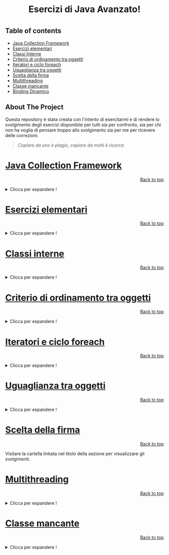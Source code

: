 <center><h1>Esercizi di Java Avanzato!<h1></center>

## Table of contents
<!-- TABLE OF CONTENTS -->
  <ul>
    <li><a href="#java-collection-framework">Java Collection Framework</a></li>
    <li><a href="#esercizi-elementari">Esercizi elementari</a></li>
    <li><a href="#classi-interne">Classi Interne</a></li>
    <li><a href="#criterio-di-ordinamento-tra-oggetti">Criterio di ordinamento tra oggetti</a></li>
    <li><a href="#iteratori-e-ciclo-foreach">Iteratori e ciclo foreach</a></li>
    <li><a href="#uguaglianza-tra-oggetti">Uguaglianza tra oggetti</a></li>
    <li><a href="#scelta-della-firma">Scelta della firma</a></li>
    <li><a href="#multithreading">Multithreading</a></li>
    <li><a href="#classe-mancante">Classe mancante</a></li>
	<li><a href="#binding-dinamico">Binding Dinamico</a></li>
  </ul>

<!-- ABOUT THE PROJECT -->

## About The Project
Questa repository è stata creata con l'intento di esercitarmi e di rendere lo svolgimento degli esercizi disponibile per tutti sia per confronto, sia per chi non ha voglia di pensare troppo allo svolgimento sia per me per ricevere delle correzioni.

> _Copiare da uno è plagio, copiare da molti è ricerca_
> 

<!-- JAVA COLLECTION FRAMEWORK -->

# [Java Collection Framework](https://github.com/Indisparte/Java-practice/tree/main/JFC)
<p align="right">
<a href="#table-of-contents">Back to top</a>
</p>
<details>
	<summary>Clicca per espandere !</summary>

## [Library](https://github.com/Indisparte/Java-practice/tree/main/JFC/Library)
Realizzare per una biblioteca le classi **Library** e **Book**. Un oggetto **Book** è caratterizzato dal suo titolo. La classe Library offre le seguenti funzionalità:
* Un costruttore senza argomenti che crea una biblioteca vuota.
* Il metodo **addBook** aggiunge un libro alla biblioteca. Se il libro era già stato aggiunto, restituisce false.
* Il metodo **loanBook** prende un libro come argomento e lo dà in prestito, a patto che sia disponibile. Se quel libro è già in prestito, restituisce false. Se quel libro non è mai stato inserito nella biblioteca, lancia un'eccezione.
* Il metodo **returnBook** prende un libro come argomento e restituisce quel libro alla biblioteca.
Se quel libro non era stato prestato col metodo loanBook, il metodo returnBook lancia
un'eccezione.
* Il metodo **printLoans** stampa la lista dei libri attualmente in prestito, in ordine temporale
(a partire dal libro in prestito da più tempo).
Inoltre, rispondere alla seguente domanda: nella vostra implementazione, qual è la complessità
dei metodi **loanBook** e **returnBook**, rispetto al numero di libri n inseriti nella biblioteca?
L'implementazione deve rispettare il seguente esempio d'uso.
```java
    Library lib = new Library();
Book a = new Book("a"), b = new Book("b"), c = new Book(
"c");
System.out.println( lib .addBook(a));//true
System.out.println( lib .addBook(b));//true
System.out.println( lib .addBook(c));//true
System.out.println( lib .addBook(a));//false
System.out.println( lib . loanBook(b));//true
System.out.println( lib . loanBook(a));//true
lib .printLoans();// a b
```
## [SafeSet](https://github.com/Indisparte/Java-practice/tree/main/JFC/SafeSet)
Realizzare la classe SafeSet, che rappresenta un insieme che richiede due passaggi per rimuovere completamente un oggetto. Il metodo add aggiunge un elemento all'insieme, restituendo true se l'inserimento ha avuto successo. Il metodo remove rimuove un elemento dall'insieme, ma la rimozione è definitiva solo dopo una seconda chiamata. Il metodo contains verifica se l'insieme contiene un dato elemento (in base a equals). Infine, un SafeSet deve essere thread-safe.
```java
SafeSet<String> a = new SafeSet<>();
System.out.println(a.add("ciao"));//true
System.out.println(a.add("mondo"));//true
System.out.println(a.remove("ciao"));//true
System.out.println(a.contains("ciao"));//false
System.out.println(a.remove("ciao"));// true
System.out.println(a.contains("ciao")) ;//false
```
## [Book & Library](https://github.com/Indisparte/Java-practice/tree/main/JFC/Book%26Library)
Realizzare le classi **Book** e **Library**, che rappresentano rispettivamente un libro e una collezione
di libri. Il metodo **addBook** di **Library** aggiunge un libro alla collezione, con un dato titolo e un
dato autore. A ciascun libro è possibile attribuire uno o più argomenti tramite il suo metodo
**addTag**. Il metodo **getBooksByTag** di Library restituisce in tempo costante l'insieme dei libri di
un argomento dato.
L'implementazione deve rispettare il seguente esempio d'uso:
```java
Library casa = new Library(), ufficio = new Library();
Library.Book b1 = casa.addBook("Esercizi di stile", "Queneau");
b1.addTag("letteratura");
b1.addTag("umorismo");
Library.Book b2 = casa.addBook("Me parlare bene un giorno", "Sedaris");
b2.addTag("umorismo");
Library.Book b3 = ufficio.addBook("Literate programming", "Knuth");
b3.addTag("programmazione");
Set<Library.Book> humorCasa = casa.getBooksByTag("umorismo");
System.out.println(humorCasa);
Set<Library.Book> humorUfficio = ufficio.getBooksByTag("umorismo");
System.out.println(humorUfficio);//[Esercizi di stile, by Queneau, Me parlare bene un giorno, by Sedaris]
//null
```
## [Bug](https://github.com/Indisparte/Java-practice/tree/main/JFC/Bug)
Realizzare la classe **Bug**, che rappresenta un errore in un programma. Il costruttore accetta
una descrizione dell'errore. Inizialmente, l'errore non è assegnato ad alcuno sviluppatore. Il metodo **assignTo** assegna l'errore ad uno sviluppatore, identificato dal nome, che sarà incaricato di risolvere l'errore.
Il metodo statico **getUnassigned** restituisce in tempo costante l'insieme degli errori non ancora
assegnati. Il metodo statico **getAssignedTo** restituisce in tempo costante l'insieme degli errori
assegnati ad uno sviluppatore dato.
Nota: un bug assegnato ad uno sviluppatore può essere riassegnato ad un altro.
L'implementazione deve rispettare il seguente esempio d'uso:
```java
Bug b1 = new Bug("Application crashes on Windows 8"),
b2 = new Bug("Application freezes after 2 hours"),
b3 = new Bug("Application does not print on laser 
printer"),
b4 = new Bug("Data missing after partial save");
Set<Bug> unassigned = Bug.getUnassigned();
System.out.println(unassigned.size ()) ;
b2.assignTo("Paolo");
b3.assignTo("Filomena");
b4.assignTo("Filomena");
System.out.println(unassigned.size ()) ;
Set<Bug> lo = Bug.getAssignedTo("Filomena");
System.out.println( lo ) ;
```
## [Room](https://github.com/Indisparte/Java-practice/tree/main/JFC/Room)
Realizzare le classi **Room** e **Reservation**, che rappresentano una camera d'albergo
e una prenotazione per la camera. Il metodo reserve di Room accetta un nome, la data di
inizio e di fine prenotazione, e restituisce un oggetto di tipo Reservation. Se la camera è occupata
in una delle giornate richieste, il metodo lancia un'eccezione. Per semplicità, una data è rappresentata
da un numero intero tra 0 a 365. Il metodo **reservations** di Room consente di scorrere
l'elenco delle prenotazioni, in ordine cronologico.
L'implementazione deve rispettare il seguente esempio d'uso.
```java
Room r = new Room();
Reservation p1 = r.reserve("Pasquale Caero", 105, 120);
Reservation p2 = r.reserve("Carlo Martello", 5, 20);
Reservation p3 = r.reserve("Piero", 20, 22);
Reservation p4 = r.reserve("Marinella", 200, 222);
for (Reservation p: r . reservations ())
System.out.println(p.getName());
```
## [isSetSmaller](https://github.com/Indisparte/Java-practice/tree/main/JFC/SetSmaller)
Implementare il metodo statico **isSetSmaller**, che accetta due insiemi e un comparatore, e restituisce
vero se e solo se tutti gli elementi del primo insieme sono più piccoli, in base al comparatore,
di tutti gli elementi del secondo insieme.
Porre particolare attenzione alla scelta della firma.

## [subMap](https://github.com/Indisparte/Java-practice/tree/main/JFC/subMap)
Implementare il metodo subMap che accetta una mappa e una collezione e restituisce una nuova
mappa ottenuta restringendo la prima alle sole chiavi che compaiono nella collezione. Il metodo
non modifica i suoi argomenti.
Valutare le seguenti intestazioni per il metodo subMap, in base ai criteri di funzionalità, completezza,
correttezza, fornitura di ulteriori garanzie, semplicità e specificità del tipo di ritorno.
Infine, scegliere l'intestazione migliore oppure proporne un'altra.
```java
/*a)*/ <K> Map<K,?> subMap(Map<K,?> m, Collection<K> c)
/*b)*/ <K,V> Map<K,V> subMap(Map<K,V> m, Collection<?> c)
/*c)*/ <K,V> Map<K,V> subMap(Map<K,V> m, Collection<? super K> c)
/*d)*/ <K,V> Map<K,V> subMap(Map<K,V> m, Collection<? extends K> c)
/*e)*/ <K,V> Map<K,V> subMap(Map<K,V> m, Set<K> c)
/*f)*/ <K,V,K2 extends K> Map<K,V> subMap(Map<K,V> m, Collection<K2> c)
```

## [Merge](https://github.com/Indisparte/Java-practice/tree/main/JFC/Merge)
Realizzare un metodo chiamato merge che rispetti il seguente contratto:

**Pre-condizione** Accetta due LinkedList dello stesso tipo e di pari lunghezza.<br>

**Post-condizione** Restituisce una nuova LinkedList ottenuta alternando gli elementi della prima
lista e quelli della seconda.</br>
Ad esempio, se la prima lista contiene (1; 2; 3) e la seconda lista (4; 5; 6), la nuova lista deve
contenere (1; 4; 2; 5; 3; 6).</br>

**Penale** Se le liste non hanno la stessa lunghezza, lancia IllegalArgumentException

## [Component & Configuration](https://github.com/Indisparte/Java-practice/tree/main/JFC/Component&Configuration)
Un sito vuole consentire agli utenti di ordinare computer assemblati. Data l'enumerazione:
</br>enum Type { CPU, BOARD, RAM; }</br>
implementare le classi Component, che rappresenta un componente di un PC, e Configuration, che
rappresenta un PC da assemblare.</br>

Un componente è caratterizzato dalla sua tipologia (Type) e da una descrizione (stringa). Il suo
metodo setIncompatible dichiara che questo componente è incompatibile con un altro componente,
passato come argomento. Un componente può essere incompatibile con diversi altri componenti.</br>

Il metodo add di Configuration aggiunge un componente a questo PC e restituisce true, ma solo
se il componente è compatibile con quelli già inseriti, ed è di tipo diverso da quelli già inseriti,
altrimenti non lo inserisce e restituisce false.</br>

**Suggerimento**: Una classe Component ben progettata non nominerà le 3 istanze di Type.</br>

L'implementazione deve rispettare il seguente esempio d'uso.
**Esempio d'uso**
```java

Component cpu1 = new Component(Type.CPU, "Ryzen 5 2600"),
	cpu2 = new Component(Type.CPU, "Core i5 7500"),
	board1 = new Component(Type.BOARD, "Prime X470"),
	board2 = new Component(Type.BOARD, "Prime Z370"),
	ram = new Component(Type.RAM, "DDR4 8GB");
	cpu1.setIncompatible(board2);
	board1.setIncompatible(cpu2);
Configuration pc = new Configuration();
System.out.println(pc.add(cpu1));
System.out.println(pc.add(cpu2)); // due cpu! false
System.out.println(pc.add(board2)); // incompatibile ! false
System.out.println(pc.add(board1));
System.out.println(pc.add(ram));
```
## [BinRel](https://github.com/Indisparte/Java-practice/tree/main/JFC/BinRel-Incompleto)
Realizzare la classe BinRel, che rappresenta una relazione binaria tra un insieme e se stesso. Il
metodo **addPair** aggiunge una coppia di oggetti alla relazione. Il metodo **areRelated** verifica se una
data coppia di oggetti appartiene alla relazione. Il metodo **isSymmetric** verifica se la relazione è
simmetrica.</br>
L'implementazione deve rispettare il seguente caso d'uso:</br>
**Esempio d'uso**
```java
BinRel<String> rel = new BinRel<>();
rel .addPair("a", "albero");
rel .addPair("a", "amaca");
System.out.println( rel .isSymmetric());//false
rel .addPair("albero", "a");
rel .addPair("amaca", "a");
System.out.println( rel .isSymmetric());//true
System.out.println( rel .areRelated("a", "amaca"));//true
```

## [Clinica](https://github.com/Indisparte/Java-practice/tree/main/JFC/Clinica-Incompleto)
Data la seguente enumerazione:</br>
enum Specialista { OCULISTA, PEDIATRA; }</br>
Realizzare la classe Clinica, che permette di prenotare e cancellare visite mediche. I metodi
prenota e cancellaPrenotazione accettano uno specialista e il nome di un paziente, ed effettuano
o cancellano la prenotazione, rispettivamente. Il metodo getPrenotati restituisce l'elenco dei
prenotati.</br>
La classe deve rispettare le seguenti proprietà:</br>

 - Non ci si può prenotare con più di uno specialista.
 - Si deve poter aggiungere uno specialista all'enumerazione senza dover
   modificare la classe Clinica.

</br>
Inoltre, l'implementazione deve rispettare il seguente **esempio d'uso**:

```java
Clinica c = new Clinica();
c.prenota(Specialista .OCULISTA, "Pippo Franco");
c.prenota(Specialista .OCULISTA, "Leo Gullotta");
c.prenota(Specialista .OCULISTA, "Leo Gullotta");
c.prenota(Specialista .PEDIATRA, "Ciccio Ingrassia");
c.prenota(Specialista .PEDIATRA, "Leo Gullotta");
c.cancellaPrenotazione(Specialista .PEDIATRA, "Ciccio Ingrassia");
Collection<String> ocu = c.getPrenotati(Specialista.OCULISTA);
System.out.println(ocu);//[Leo Gullotta, Pippo Franco]
System.out.println(c.getPrenotati( Specialista .PEDIATRA));//[]
```
## [MergeIfSorted](https://github.com/Indisparte/Java-practice/tree/main/JFC/mergeIfSorted-Incompleto)

Implementare il metodo statico *mergeIfSorted*, che accetta due liste *a* e *b*, e un comparatore *c*, e
restituisce un'altra lista. Inizialmente, usando due thread diversi, il metodo verifica che le liste
a e b siano ordinate in senso non decrescente (ogni thread si occupa di una lista). Poi, se le liste
sono effettivamente ordinate, il metodo le fonde (senza modicarle) in un'unica lista ordinata,
che viene restituita al chiamante. Se, invece, almeno una delle due liste non è ordinata, il metodo
termina restituendo null.</br>
Il metodo dovrebbe avere complessità di tempo lineare.</br>
Porre particolare attenzione alla scelta della rma, considerando i criteri di funzionalità, completezza,
correttezza, fornitura di garanzie e semplicità.

## [SocialUser](https://github.com/Indisparte/Java-practice/tree/main/JFC/SocialUser)

Per un social network, implementare le classi *SocialUser* e *Post*. Un utente è dotato di un nome
e può creare dei post tramite il metodo newPost. Il contenuto di un post è una stringa, che
può contenere nomi di utenti, preceduti dal simbolo "@". Il metodo **getTagged** della classe Post
restituisce l'insieme degli utenti il cui nome compare in quel post, mentre il metodo **getAuthor**
restituisce l'autore del post.</br>
L'implementazione deve rispettare il seguente **esempio d'uso**:
```java
SocialUser adriana = new SocialUser("Adriana"),
			barbara = new SocialUser("Barbara");
SocialUser.Post p = adriana.newPost("Ecco una foto con @Barbara e @Carla.");
Set<SocialUser> tagged = p.getTagged();
System.out.println(tagged);//[Barbara]
System.out.println(tagged. iterator () .next() == barbara);//true
System.out.println(p.getAuthor());//Adriana
```
*Suggerimento*: l'invocazione a.lastIndexOf(b) restituisce -1 se la stringa b non è presente nella
stringa a, e un numero maggiore o uguale di zero altrimenti.

## [GameLevel](https://github.com/Indisparte/Java-practice/tree/main/JFC/GameLevel-Incompleto)

Implementare la classe *GameLevel*, che rappresenta un livello in un gioco 2D, in cui un personaggio
si muove su una griglia di caselle. Il costruttore accetta le dimensioni del livello (larghezza e
altezza). Il metodo **setWall** accetta le coordinate di una casella e mette un muro in quella casella.
Il metodo **areConnected** accetta le coordinate di due caselle e restituisce *vero* se e solo se esiste
un percorso tra di loro.
```java
GameLevel map = new GameLevel(3, 3);
System.out.println(map.areConnected(0,0,2,2));//true
map.setWall(0,1);
map.setWall(1,1);
System.out.println(map.areConnected(0,0,2,2));//true
map.setWall(2,1);
System.out.println(map.areConnected(0,0,2,2));//false
```
## [Curriculum](https://github.com/Indisparte/Java-practice/tree/main/JFC/Curriculum)
Un oggetto Curriculum rappresenta una sequenza di lavori, ognuno dei quali è un'istanza della
classe Job. Il costruttore di Curriculum accetta il nome di una persona. Il metodo addJob aggiunge
un lavoro alla sequenza, caratterizzato da una descrizione e dall'anno di inizio, restituendo un
nuovo oggetto di tipo Job. Infine, la classe Job offre il metodo next, che restituisce in tempo
costante il lavoro successivo nella sequenza (oppure null).</br>
Implementare le classi Curriculum e Job, rispettando il seguente caso d'uso.
```java
Curriculum cv = new Curriculum("Walter White");
Curriculum.Job j1 = cv.addJob("Chimico", 1995);
Curriculum.Job j2 = cv.addJob("Insegnante", 2005);
Curriculum.Job j3 = cv.addJob("Cuoco", 2009);
System.out.println(j2 .next()) ;//Cuoco: 2009
System.out.println(j3 .next()) ;//null
```

## [Progression](https://github.com/Indisparte/Java-practice/tree/main/JFC/Progression)
Nell'ambito di un programma di gestione del personale, la classe Progression calcola il salario dei
dipendenti, in base alla loro anzianità in servizio. Il salario mensile parte da un livello base ed ogni
anno solare aumenta di un certo incremento. Il costruttore accetta il salario base e l'incremento
annuale. Il metodo **addEmployee** aggiunge un impiegato a questa progressione, specificando il
nome e l'anno di assunzione. Il metodo **getSalary** restituisce il salario mensile di un impiegato
in un dato anno. Infine, il metodo **addBonus** attribuisce ad un impiegato un bonus extra in un
dato anno. Cioè, addBonus("Pippo", 2010, 50) significa che Pippo percepirà 50 euro in più in ogni
mese del 2010.
</br>**Caso d'uso**

```java
Progression a = new Progression(1000, 150);

a.addEmployee("Jesse", 2008);
a.addEmployee("Gale", 2009);
a.addBonus("Gale", 2010, 300);

System.out.println(a.getSalary("Jesse", 2009));//1150
System.out.println(a.getSalary("Gale", 2010));//1450
System.out.println(a.getSalary("Gale", 2011));//1300
```

## [Controller](https://github.com/Indisparte/Java-practice/tree/main/JFC/Controller-Incompleto)
Realizzare la classe Controller, che rappresenta una centralina per autoveicoli, e la classe Function,
che rappresenta una funzionalità del veicolo, che può essere accesa o spenta. Alcune funzionalità
sono *incompatibili* tra loro, per cui accenderne una fa spegnere automaticamente l'altra.</br>

La classe Controller ha due metodi: **addFunction** aggiunge al sistema una nuova funzionalità con
un dato nome; **printOn** stampa a video i nomi delle funzionalità attive. La classe Function ha tre
metodi: **turnOn** e **turnOff** per attivarla e disattivarla; **setIncompatible** accetta un'altra funzionalità
x e imposta un'incompatibilità tra this e x.</br>

Leggere attentamente il seguente caso d'uso, che mostra, tra le altre cose, che l'incompatibilità è
automaticamente simmetrica, ma **non** transitiva.

```java
Controller c = new Controller();
Controller .Function ac = c.addFunction("Aria condizionata");
Controller .Function risc = c.addFunction("Riscaldamento");
Controller .Function sedile = c.addFunction("Sedile riscaldato");

ac.setIncompatible(risc ) ;
ac.setIncompatible(sedile ) ;
ac.turnOn();
c.printOn();//Aria condizionata
System.out.println("----");//----

risc .turnOn();
sedile .turnOn();
c.printOn();//Sedile riscaldato \n Riscaldamento
```

## [Relation](https://github.com/Indisparte/Java-practice/tree/main/JFC/Relation-Incompleto)
Realizzare la classe **Relation**, che rappresenta una relazione binaria tra un insieme S e un insieme
T. In pratica, una Relation è analoga ad una Map, con la differenza che la Relation accetta chiavi
duplicate.</br>
Il metodo **put** aggiunge una coppia di oggetti alla relazione. Il metodo **remove** rimuove una coppia
di oggetti dalla relazione. Il metodo **image** accetta un oggetto x di tipo S e restituisce l'insieme
degli oggetti di tipo T che sono in relazione con x. Il metodo **preImage** accetta un oggetto x di
tipo T e restituisce l'insieme degli oggetti di tipo S che sono in relazione con x.
**Caso d'uso**
```java
Relation<Integer,String> r = new Relation<Integer,String>();
r .put(0, "a"); r .put(0, "b"); r .put(0, "c");
r .put(1, "b"); r .put(2, "c");
r .remove(0, "a");
Set<String> set0 = r.image(0);
Set<Integer> setb = r.preImage("b");
System.out.println(set0) ;//[b,c]
System.out.println(setb) ;//[0,1]
```
## [Contest](https://github.com/Indisparte/Java-practice/tree/main/JFC/Contest)
Un oggetto di tipo Contest consente ai client di votare per uno degli oggetti che partecipano a
un "concorso". Implementare la classe parametrica **Contest** con i seguenti metodi: il metodo **add**
consente di aggiungere un oggetto al concorso; il metodo **vote** permette di votare per un oggetto;
se l'oggetto passato a vote non partecipa al concorso (cioè non è stato aggiunto con add), viene
lanciata un'eccezione; il metodo **winner** restituisce uno degli oggetti che fino a quel momento ha
ottenuto più voti.</br>
Tutti i metodi devono funzionare in tempo costante.
**Caso d'uso**
```java
Contest<String> c = new Contest<String>();
String r = "Red", b = "Blue", g = "Green";
c.add(r);
c.vote(r) ;
c.add(b);
c.add(g);
c.vote(r) ;
c.vote(b);
System.out.println(c.winner());//Red
```
## [inverseMap](https://github.com/Indisparte/Java-practice/tree/main/JFC/inverseMap)
Implementare il metodo inverseMap che accetta una mappa m e ne restituisce una nuova, ottenuta
invertendo le chiavi con i valori. Se m contiene valori duplicati, il metodo lancia un'eccezione. Il
metodo non modifica la mappa m.</br>
Valutare le seguenti intestazioni per il metodo inverseMap, in base ai criteri di funzionalità,
completezza, correttezza, fornitura di ulteriori garanzie, semplicità e specificità del tipo di ritorno.
Infine, scegliere l'intestazione migliore oppure proporne un'altra.
```java
/*a)*/ <K,V> Map<V,K> inverseMap(Map<?,?> m)
/*b)*/ Map<?,?> inverseMap(Map<?,?> m)
/*c)*/ <K,V> Map<K,V> inverseMap(Map<V,K> m)
/*d)*/ <K,V> Map<K,V> inverseMap(Map<? extends V, ? super K> m)
/*e)*/ <K,V> Map<K,V> inverseMap(Map<K,V> m)
/*f)*/ <K,V> Map<K,V> inverseMap(Map<? extends V, ? extends K> m)
``` 
## [BoundedSet](https://github.com/Indisparte/Java-practice/tree/main/JFC/BoundedSet-Incompleto)
Realizzare la classe **BoundedSet**, che rappresenta un insieme di capacità limitata. Il costruttore
accetta la capacità massima dell'insieme. La classe deve implementare i metodi **add**, **contains** e **size**
secondo il contratto previsto dall'interfaccia Set. Se però l'insieme è alla sua capacità massima e
si tenta di inserire un nuovo elemento con **add**, prima dell'inserimento sarà cancellato dall'insieme
l'elemento che vi è stato inserito prima (cioè, l'elemento più "*vecchio*" presente nell'insieme).</br>
Fare in modo che sia add sia contains funzionino in tempo costante.
**Esempio d'uso**

```java
BoundedSet<Integer> s = new BoundedSet<Integer>(3);
s .add(3); s .add(8); s .add(5); s .add(5);
System.out.println(s . size ()) ;//3
System.out.println(s .contains(3)) ;//true
s .add(14);
System.out.println(s . size ()) ;//3
System.out.println(s .contains(3)) ;//false
```
## [Movie](https://github.com/Indisparte/Java-practice/tree/main/JFC/Movie)
La classe **Movie** rappresenta un film, con attributi titolo (stringa) e anno di produzione (intero).
Alcuni film formano delle serie, cioè sono dei sequel di altri film. La classe offre due costruttori:
uno per film normali e uno per film appartenenti ad una serie. Quest'ultimo costruttore accetta
come terzo argomento il film di cui questo è il successore.</br>
Il metodo **getSeries** restituisce la lista dei film che formano la serie a cui questo film appartiene.
Se invocato su un film che non appartiene ad una serie, il metodo restituisce una lista contenente
solo questo film.</br>
Il metodo statico **selectByYear** restituisce l'insieme dei film prodotti in un dato anno, in tempo
costante.
**Esempio d'uso**
```java
Movie r1 = new Movie("Rocky", 1976);
Movie r2 = new Movie("Rocky II", 1979, r1);
Movie r3 = new Movie("Rocky III", 1982, r2);
Movie f = new Movie("Apocalypse Now", 1979);
Set<Movie> movies1979 = Movie.selectByYear(1979);//[Rocky II, Apocalypse Now]
System.out.println(movies1979);
List<Movie> rockys = r2.getSeries();
System.out.println(rockys);//[Rocky, Rocky II, Rocky III]
```
## [ComposeMaps](https://github.com/Indisparte/Java-practice/tree/main/JFC/composeMaps-Incompleto)
Il metodo composeMaps accetta due mappe a e b, e restituisce una nuova mappa c così denita:
le chiavi di c sono le stesse di a; il valore associato in c ad una chiave x è pari al valore associato
nella mappa b alla chiave a(x).</br>
Nota: Se consideriamo le mappe come funzioni matematiche, la mappa c è definita come c(x) =
b(a(x)), cioè come composizione di a e b.</br>
Valutare ciascuna delle seguenti intestazioni per il metodo composeMaps, in base ai criteri di
funzionalità, completezza, correttezza, fornitura di ulteriori garanzie, specificità del tipo di ritorno
e semplicità. Inne, scegliere l'intestazione migliore oppure proporne un'altra.</br>
```java
/*a)*/<S, T, U> Map<S,U> composeMaps(Map<S, T> a, Map<T, U> b)
/*b)*/<S, T, U> Map<S,U> composeMaps(Map<S, T> a, Map<? extends T, U> b)
/*c)*/<S, T, U> Map<S,U> composeMaps(Map<S, T> a, Map<? super T, U> b)
/*d)*/<S, U> Map<S,U> composeMaps(Map<S, ?> a, Map<?, U> b)
/*e)*/<S, U> Map<S,U> composeMaps(Map<S, Object> a, Map<Object, U> b)
```

## [City](https://github.com/Indisparte/Java-practice/tree/main/JFC/City-Incompleto)
La classe City rappresenta una città. Il costruttore accetta il nome della città, mentre il metodo
connect accetta un'altra città e stabilisce un collegamento tra le due (una strada o un altro tipo
di collegamento). Tutti i collegamenti sono bidirezionali.</br>
Il metodo **getConnections** restituisce la collezione delle città direttamente collegate a questa. Il
metodo **isConnected** prende come argomento un'altra città e restituisce vero se è collegata a this
direttamente o indirettamente (cioè, tramite un numero arbitrario di collegamenti).
```java
City n = new City("Napoli"), r = new City("Roma"), s = new City
("Salerno"), p = new City("Parigi");
n.connect(s);
n.connect(r);
Collection<City> r_conn = r.getConnections();
System.out.println(r_conn);//[Napoli]
System.out.println(r .isConnected(s));//true
System.out.println(r .isConnected(p));//false
```

## [Auditorium](https://github.com/Indisparte/Java-practice/tree/main/JFC/Auditorium-Incompleto)
La seguente classe (semplificata) Seat rappresenta un posto in un auditorium.</br>
```java
public class Seat { public int row, col; }
```
La classe Auditorium serve ad assegnare i posti in un teatro. Il costruttore prende come argomenti
le dimensioni della platea, in termini di file e posti per fila, nonché un oggetto Comparator che
serve ad ordinare i posti in ordine di preferenza. Il metodo assignSeats prende come argomenti
il numero n di posti richiesti e restituisce un insieme contenente gli n posti migliori (in base
al comparatore) ancora disponibili. Se la platea non contiene n posti disponibili, il metodo
restituisce null.
**Esempio d'uso**
```java
Auditorium a = new Auditorium(5, 5, new Comparator<Seat>() {
public int compare(Seat a, Seat b) {
return (a.row==b.row)? (a.col􀀀b.col): (a.row􀀀b.row);
}
});
Set<Seat> s = a.assignSeats(4);
System.out.println(s) ;
```

## [SocialNetwork](https://github.com/Indisparte/Java-practice/tree/main/JFC/SocialNetwork)
Nell'ambito dell'implementazione di un social network, la classe **Person** rappresenta un utente.
Tramite i metodi **addFriend** e **addEnemy** è possibile aggiungere un amico o un nemico a questa
persona, rispettando le seguenti regole:</br>
- una persona non può aggiungere se stessa come amico o nemico;
- una persona non può aggiungere la stessa persona sia come amico sia come nemico.
</br>Il metodo **contacts** permette di iterare su tutti i contatti di questa persona tramite un iteratore,
che restituirà prima tutti gli amici e poi tutti i nemici.</br>

**Esempio d'uso**
```java
Person a = new Person("Antonio");
Person c = new Person("Cleopatra");
Person o = new Person("Ottaviano");
a.addEnemy(o);
a.addFriend(c);
for (Person p: a.contacts())
	System.out.println(p);//Cleopatra \n Ottaviano
```
## [Panino](https://github.com/Indisparte/Java-practice/tree/main/JFC/Panino)
Implementare la classe Panino, il cui metodo **addIngrediente** aggiunge un ingrediente, scelto da
un elenco fisso. Gli ingredienti sono divisi in categorie. Se si tenta di aggiungere più di un
ingrediente della stessa categoria, il metodo addIngrediente solleva un'eccezione.
Elenco delle categorie e degli ingredienti:</br>
- **ripieni**: PROSCIUTTO, SALAME
- **formaggi**: SOTTILETTA, MOZZARELLA
- **salse**: MAIONESE, SENAPE
</br>**Esempio d'uso**

```java
Panino p = new Panino();
p.addIngrediente(Panino.Ingrediente.SALAME);
p.addIngrediente(Panino.Ingrediente.SOTTILETTA);
System.out.println(p);//panino con SALAME, SOTTILETTA
p.addIngrediente(Panino.Ingrediente.MOZZARELLA);//EXCPETION	
```

## [MakeMap](https://github.com/Indisparte/Java-practice/tree/main/JFC/MakeMap)
Scrivere un metodo che accetta due liste (**List**) **k** e **v** di pari lunghezza, e restituisce una **mappa**
in cui all'elemento i-esimo di k viene associato come valore l'elemento i-esimo di v.
Il metodo lancia un'eccezione se le liste non sono di pari lunghezza, oppure se k contiene elementi
duplicati.
Si ricordi che non è opportuno utilizzare l'accesso posizionale su liste generiche.

## [Intersect](https://github.com/Indisparte/Java-practice/tree/main/JFC/Intersect)
Implementare il metodo statico intersect, che accetta come argomenti due **Collection** x e y e
restituisce una nuova Collection che contiene l'intersezione di x ed y (cioè, gli oggetti comuni ad
entrambe le collezioni).</br>
Prestare particolare attenzione alla scelta della firma del metodo.

## [PartiallyComparable](https://github.com/Indisparte/Java-practice/tree/main/JFC/PartiallyComparable-Incompleto)
L'interfaccia **PartComparable** (per partially comparable) rappresenta un tipo i cui elementi sono
parzialmente ordinati.

```java
public interface PartComparable<T> {
public PartComparison compareTo(T x);
}
public enum PartComparison {
SMALLER, EQUAL, GREATER, UNCOMP;
}
```

Implementare la classe **POSet** (per partially ordered set ), che rappresenta un insieme parzialmente ordinato, i cui elementi implementano l'interfaccia **PartComparable**.</br> Un oggetto di questo insieme
è detto massimale se nessun altro oggetto nell'insieme è maggiore di lui.</br>
Il metodo **add** aggiunge un oggetto all'insieme, mentre il metodo **isMaximal** restituisce vero se
l'oggetto passato come argomento è uno degli oggetti massimali dell'insieme, restituisce falso se
tale oggetto appartiene all'insieme, ma non è massimale, ed infine solleva un'eccezione se l'oggetto
non appartiene all'insieme. Il metodo isMaximal deve terminare in tempo costante.
```java
// Stringhe, ordinate parzialmente dalla relazione di presso
class POString implements PartComparable<POString> { ...
}
POSet<POString> set = new POSet<POString>();
set .add(new POString("architetto"));
set .add(new POString("archimede"));
set .add(new POString("archi"));
set .add(new POString("bar"));
set .add(new POString("bari"));
System.out.println(set .isMaximal(new POString("archimede")));//true
System.out.println(set .isMaximal(new POString("bar")));//false
set .add(new POString("archimedeo"));
System.out.println(set .isMaximal(new POString("archimede")));//false
```
## [SelectKeys](https://github.com/Indisparte/Java-practice/tree/main/JFC/SelectKeys)
Scrivere un metodo che accetta una lista *l* e una mappa *m*, e restituisce una nuova lista che
contiene gli elementi di *l* che compaiono come chiavi in *m*.</br> Porre particolare attenzione alla
scelta della firma.

## [Color](https://github.com/Indisparte/Java-practice/tree/main/JFC/Color)
La classe **Color** rappresenta un colore, determinato dalle sue componenti RGB. La classe offre
alcuni colori predefiniti, tra cui **RED**, **GREEN** e **BLUE**. Un colore nuovo si può creare solo con
il metodo factory make. Se il client cerca di ricreare un colore predefinito, gli viene restituito
quello e non uno nuovo.</br> Ridefinire anche il metodo toString, in modo che rispetti il seguente caso
d'uso.
```java
Color rosso = Color.RED;
Color giallo = Color.make(255, 255, 0);
Color verde = Color.make(0, 255, 0);

System.out.println(rosso) ;//red
System.out.println( giallo ) ;//(255,255,0)
System.out.println(verde);//green
System.out.println(verde == Color.GREEN);//true
```
## [GetByType](https://github.com/Indisparte/Java-practice/tree/main/JFC/GetByType)
Implementare il metodo statico getByType che, data una collezione c (Collection) ed un oggetto
x di tipo Class, restituisce un oggetto della collezione il cui tipo effettivo sia esattamente x. Se
un tale oggetto non esiste, il metodo restituisce null.</br>
Prestare particolare attenzione alla scelta della firma del metodo. Si ricordi che la classe Class è
parametrica.

## [RadioChannel](https://github.com/Indisparte/Java-practice/tree/main/JFC/RadioChannel)
Radio offre un costruttore senza argomenti e i seguenti metodi:
- addChannel memorizza e restituisce una nuova stazione,caratterizzata da nome e frequenza. Il tentativo di memorizzare una stazione che ha la stessa frequenza di una stazione già memorizzata deve provocare un’eccezione.
- nearest accetta una frequenza e restituisce la stazione con la frequenza più vicina a quella data.

Inoltre, se si itera su un oggetto Radio si ottiene la sequenza di stazioni inserite, in ordine crescente di frequenza.

Fare in modo che l’unico modo per creare oggetti Channel sia tramite il metodo addChannel.

L’implementazione deve rispettare il seguente esempio d’uso.
```java
Radio r = new Radio();
Radio.Channel rai1 = r.addChannel("Rai Radio Uno", 89.3);
Radio.Channel kk = r.addChannel("Radio Kiss Kiss", 101.4);
Radio.Channel rmc = r.addChannel("Radio Monte Carlo", 96.4);

for (Radio.Channel c: r) {
	System.out. println (c) ;//Rai Radio Uno (89.3)
							// Radio Monte Carlo (96.4)
							//Radio Kiss Kiss (101.4)
}
System.out. println (r . nearest (98.1)) ;//Radio Monte Carlo (96.4)

```

</details>

<!-- ESERCIZI ELEMENTARI -->

# [Esercizi elementari](https://github.com/Indisparte/Java-practice/tree/main/Esercizi%20elementari)
<p align="right">
<a href="#table-of-contents">Back to top</a>
</p>

<details>
	<summary>Clicca per espandere !</summary>

## [Triangolo](https://github.com/Indisparte/Java-practice/tree/main/Esercizi%20elementari/Triangolo)
Nell'ambito di un programma di geometria, si implementi la classe **Triangolo**, il cui costruttore
accetta le misure dei tre lati. Se tali misure non danno luogo ad un triangolo, il costruttore deve
lanciare un'eccezione. Il metodo **getArea** restituisce l'area di questo triangolo. Si implementino
anche la classe **Triangolo.Rettangolo**, il cui costruttore accetta le misure dei due cateti, e la classe
**Triangolo.Isoscele**, il cui costruttore accetta le misure della base e di uno degli altri lati.
Si ricordi che:
* Tre numeri a, b e c possono essere i lati di un triangolo a patto che a < b + c, b < a + c e c < a + b.
* L'area di un triangolo di lati a, b e c è data da:
$\sqrt{p \cdot p \cdot (p - a) \cdot (p - b) \cdot (p - c)}$(formula di Erone)
dove p è il semiperimetro.
```java
Triangolo x = new Triangolo(10,20,25);
Triangolo y = new Triangolo.Rettangolo(5,8);
Triangolo z = new Triangolo.Isoscele(6,5);
System.out.println(x.getArea());//94.9918
System.out.println(y.getArea());//19.9999
System.out.println(z.getArea());//12.0
```

## [Tutor](https://github.com/Indisparte/Java-practice/tree/main/Esercizi%20elementari/Tutor-Incompleto)
Un *tutor* è un dispositivo per la misurazione della velocità media in autostrada. Una serie di
sensori identica i veicoli in base alle targhe e ne calcola la velocità, misurando il tempo che il
veicolo impiega a passare da un sensore al successivo (e, naturalmente, conoscendo la distanza
tra i sensori).</br>

Si implementi la classe **Tutor** e la classe **Detector** (sensore). Il metodo *addDetector* di Tutor crea
un nuovo sensore posto ad un dato kilometro del tracciato. Il metodo *carPasses* di Detector
rappresenta il passaggio di un veicolo davanti a questo sensore: esso prende come argomenti la targa di un veicolo ed un tempo assoluto in secondi, e restituisce una stima della velocità di quel veicolo, basata anche sui dati dei sensori che lo precedono. Tale metodo restituisce -1 se il
sensore non ha sufficienti informazioni per stabilire la velocità.</br>

Si supponga che le chiamate ad addDetector avvengano tutte all'inizio e con kilometri crescenti,
come nel seguente esempio d'uso.
```java
Tutor tang = new Tutor();
Tutor.Detector a = tang.addDetector(2);
Tutor.Detector b = tang.addDetector(5);
Tutor.Detector c = tang.addDetector(9);
// nuovo veicolo
System.out.println(a.carPasses("NA12345", 0));//-1
// 3km in 1200 sec (20 minuti), quindi 9km/h
System.out.println(b.carPasses("NA12345", 1200));//9
// nuovo veicolo
System.out.println(b.carPasses("SA00001", 1200));//-1
// 4km in 120 sec (2 minuti), quindi 120km/h
System.out.println(c.carPasses("NA12345", 1320));//120
// 4km in 180 sec (3 minuti), quindi 80km/h
System.out.println(c.carPasses("SA00001", 1380));//80
```
## [Cartella](https://github.com/Indisparte/Java-practice/tree/main/Esercizi%20elementari/Cartella)
Realizzare la classe Cartella, che rappresenta una cartella nella Tombola. Una cartella contiene 15 numeri casuali diversi, compresi tra 1 e 90, disposti in 3 righe di 5 numeri, rispettando laseguente regola:
- una riga non può contenere due numeri della stessa decina; ad esempio, una riga può contenere 9 e 11, ma non 11 e 13.

Il metodo segna accetta il prossimo numero estratto, e controlla se questa cartella ha ottenuto
un premio, restituendo null, oppure un valore enumerato che rappresenta uno dei premi della
Tombola: AMBO, TERNO, QUATERNA, CINQUINA, TOMBOLA (implementare anche questa
enumerazione).

L'implementazione deve rispettare il seguente esempio d'uso: (*Essendo numeri randomici, improbabile ricreare il seguente caso d'uso. Nel mio svolgimento i numeri da segnare sono anch'essi randomici.*)
```java
Cartella c = new Cartella();
System.out.println(c.segna(1));
System.out.println(c.segna(2));
System.out.println(c.segna(12));
System.out.println(c.segna(22));
System.out.println(c.segna(82));
```

## [Answer&Question](https://github.com/Indisparte/Java-practice/tree/main/Esercizi%20elementari/Answer&Question)
Per un sito di domande e risposte, realizzare le classi **Question** e **Answer**. Ogni risposta è associata ad un'unica domanda e gli utenti possono votare la risposta migliore invocando il metodo *voteUp* di Answer. Inoltre, il metodo *getBestAnswer* restituisce in tempo costante la risposta (o una delle risposte) che ha ottenuto il maggior numero di voti.

Rispettare il seguente caso d'uso.
```java
Question q = new Question("Dove si trova Albuquerque?");
Answer a1 = new Answer(q, "Canada");
Answer a2 = new Answer(q, "New Mexico");
a1.voteUp();
System.out.println(q.getBestAnswer());//Canada
a2.voteUp();
a2.voteUp();
System.out.println(q.getBestAnswer());//New Mexico
```
</details>

<!-- CLASSI INTERNE -->

# [Classi interne](https://github.com/Indisparte/Java-practice/tree/main/Classi%20interne)
<p align="right">
<a href="#table-of-contents">Back to top</a>
</p>

<details>
	<summary>Clicca per espandere !</summary>


## [Washer](https://github.com/Indisparte/Java-practice/tree/main/Classi%20interne/Washer)
La seguente classe rappresenta le operazioni elementari di una lavatrice:
```java
class Washer {
public void setTemp(int temp) { System.out.println("Setting temperature to " + temp); }
public void setSpeed(int rpm) { System.out.println("Setting speed to " + rpm); }
public void addSoap() { System.out.println("Adding soap!"); }
}
```
Si implementi una classe **Program**, che rappresenta un programma di lavaggio per una lavatrice.
Il metodo **addAction** aggiunge una nuova operazione elementare al programma. Un'operazione
elementare può essere una delle tre operazioni elementari della lavatrice, oppure l'operazione
**Wait**, che aspetta un dato numero di minuti. Il metodo **execute** applica il programma ad una
data lavatrice.
```java
Washer w = new Washer();
Program p = new Program();
p.addAction(new Program.SetTemp(30));//Setting temperature to 30
p.addAction(new Program.SetSpeed(20));//Setting speed to 20
p.addAction(new Program.Wait(10));
p.addAction(new Program.AddSoap());//Adding soap! (dopo 10 minuti)
p.addAction(new Program.SetSpeed(100));////Setting speed to 100
p.addAction(new Program.Wait(10));
p.addAction(new Program.SetSpeed(0));//Setting speed to 0 (dopo 10 minuti)
p.execute(w);
```
## [Interval](https://github.com/Indisparte/Java-practice/tree/main/Classi%20interne/Interval)
Si implementi la classe **Interval**, che rappresenta un intervallo di numeri reali. Un intervallo
può essere chiuso oppure aperto, sia a sinistra che a destra. Il metodo **contains** prende come argomento un numero x e restituisce vero se e solo se x appartiene a questo intervallo. Il metodo
**join** restituisce l'unione di due intervalli, senza modificarli, sollevando un'eccezione nel caso in
cui questa unione non sia un intervallo. Si implementino anche le classi **Open** e **Closed**, in modo
da rispettare il seguente caso d'uso.
```java
Interval i1 = new Interval.Open(5, 10.5);
Interval i2 = new Interval.Closed(7, 20);
Interval i3 = i1. join (i2) ;
System.out.println(i1 .contains(5)) ;//false
System.out.println(i1) ;//(5,10,5)
System.out.println(i2) ;//[7,20]
System.out.println(i3) ;//(5,20]
```

</details>

<!-- CRITERI DI ORDINAMENTO TRA OGGETTI -->

# [Criterio di ordinamento tra oggetti](https://github.com/Indisparte/Java-practice/tree/main/Criterio%20di%20ordinamento%20tra%20oggetti)
<p align="right">
<a href="#table-of-contents">Back to top</a>
</p>

<details>
	<summary>Clicca per espandere !</summary>

## [Time](https://github.com/Indisparte/Java-practice/blob/main/Criterio%20di%20ordinamento%20tra%20oggetti/Time)
Implementare la classe Time, che rappresenta un orario della giornata (dalle 00:00:00 alle 23:59:59).
Gli orari devono essere confrontabili secondo Comparable. Il metodo minus accetta un altro orario
x come argomento e restituisce la differenza tra questo orario e x, sotto forma di un nuovo
oggetto Time. La classe fornisce anche gli orari predefiniti MIDDAY e MIDNIGHT.
</br>ESEMPIO D'USO	

```java
Time t1 = new Time(14,35,0);
Time t2 = new Time(7,10,30);
Time t3 = t1.minus(t2);
System.out.println(t3) ; //7:24:30
System.out.println(t3.compareTo(t2)); //1
System.out.println(t3.compareTo(Time.MIDDAY)); //-1
```

## [Date](https://github.com/Indisparte/Java-practice/blob/main/Criterio%20di%20ordinamento%20tra%20oggetti/Date)
La classe **Date** rappresenta una data tramite tre numeri interi (giorno, mese e anno) e ridefinisce
**equals** nel modo naturale.

Dire quali delle seguenti sono specifiche valide per un comparatore tra due oggetti **Date** a e **b**.
Dire anche quali specifiche sono coerenti con **equals**.

compare(a,b) restituisce (nei casi non contemplati, restituisce 0):

a) -1 se l'anno di a è minore di quello di b; 1 se l'anno di a è maggiore di quello di b.</br>
b) -1 se a e b hanno lo stesso mese; 1 se a e b hanno mesi diversi.</br>
c) -1 se il mese di a è tra gennaio e giugno e quello di b tra luglio e dicembre; 1 se il mese di b
è tra gennaio e giugno e quello di a tra luglio e dicembre.</br>
d) -1 se il giorno oppure il mese di a è uguale a quello di b; 1 se sia il giorno sia il mese di a
sono diversi da quelli di b.


## [Product](https://github.com/Indisparte/Java-practice/blob/main/Criterio%20di%20ordinamento%20tra%20oggetti/Date)
Realizzare la classe **Product**, che rappresenta un prodotto di un supermercato,
caratterizzato da descrizione e prezzo. I prodotti sono dotati di ordinamento naturale, in base
alla loro descrizione (ordine alfabetico). Il metodo **getMostExpensive** restituisce il prodotto più
costoso. Il campo **comparatorByPrice** contiene un comparatore tra prodotti, che confronta i prezzi.

L'implementazione deve rispettare il seguente esempio d'uso.

```java
Product a = new Product("Sale", 0.60),
b = new Product("Zucchero", 0.95),
c = new Product("Cae'", 2.54);
System.out.println(Product.getMostExpensive());//Caffe', 2.54
System.out.println(b.compareTo(c));//1
System.out.println(Product.comparatorByPrice.compare(b, c));//-1
```
</details>

<!-- ITERATORI E CICLO FOR EACH -->

# [Iteratori e ciclo foreach](https://github.com/Indisparte/Java-practice/tree/main/Iteratori%20e%20ciclo%20foreach)
<p align="right">
<a href="#table-of-contents">Back to top</a>
</p>

<details>
	<summary>Clicca per espandere !</summary>

## [BinaryTreePreIterator](https://github.com/Indisparte/Java-practice/tree/main/Iteratori%20e%20ciclo%20foreach/BinaryTreePreIterator)
Il seguente frammento di classe definisce un nodo in un albero binario.
```java
public class BinaryTreeNode {
private BinaryTreeNode left, right;
public BinaryTreeNode getLeft() { return left; }
public BinaryTreeNode getRight() { return right; }
}
```

Si implementi una classe iteratore **BinaryTreePreIterator** che visiti i nodi dell'albero in preorder
(ciascun nodo prima dei suoi figli). Tale classe deve poter essere usata nel seguente modo:
```java
public static void main(String[] args) {
 BinaryTreeNode root = ...;
 Iterator i = new BinaryTreePreIterator(root);
	while (i.hasNext()) {
		BinaryTreeNode node = (BinaryTreeNode) i.next();
		...
	}
}
```
## [Primes](https://github.com/Indisparte/Java-practice/tree/main/Iteratori%20e%20ciclo%20foreach/Primes)
Definire una classe **Primes** che rappresenta l'insieme dei numeri primi. Il campo statico iterable
fornisce un oggetto su cui si può iterare, ottenendo l'elenco di tutti i numeri primi. Non deve essere possibile per un'altra classe creare oggetti di tipo Primes.
*Suggerimento*: Primes potrebbe implementare sia Iterator<Integer> che Iterable<Integer>. In tal
caso, il campo iterable potrebbe puntare ad un oggetto di tipo Primes.
```java
for (Integer i : Primes.iterable ) {
	if ( i > 20) break;
	System.out.println( i ) ;
}
```

## [IncreasingSubsequence](https://github.com/Indisparte/Java-practice/tree/main/Iteratori%20e%20ciclo%20foreach/IncreasingSubsequence)
Implementare la classe **IncreasingSubseq** che, data una lista di oggetti tra loro confrontabili,
rappresenta la *sottosequenza crescente* che inizia col primo elemento.

Attenzione: la classe deve funzionare con qualunque tipo di dato che sia confrontabile (non solo
con "Integer").

Sarà valutato negativamente l'uso di "strutture di appoggio", ovvero di spazio aggiuntivo di
dimensione non costante.

**Esempio d'uso**
```java
List<Integer> l = new LinkedList<Integer>();
l .add(10); l .add(3);
l .add(5); l .add(12);
l .add(11); l .add(35);
for (Integer i : new IncreasingSubseq<Integer>(l))
System.out.println( i ) ;//10 12 35
```
## [Selector](https://github.com/Indisparte/Java-practice/tree/main/Iteratori%20e%20ciclo%20foreach/Selector)
L'interfaccia parametrica **Selector** prevede un metodo *select* che restituisce un valore booleano
per ogni elemento del tipo parametrico.
```java
public interface Selector<T> {
	boolean select(T x);
}
```
Implementare una classe **SelectorIterator** che accetta una collezione e un selettore dello stesso
tipo, e permette di iterare sugli elementi della collezione per i quali il selettore restituisce true.

**Esempio d'uso**
```java
Integer [] a = { 1, 2, 45, 56, 343, 22, 12, 7, 56};
List<Integer> l = Arrays.asList(a);
Selector<Integer> pari = new Selector<Integer>() {
	public boolean select(Integer n) {
		return (n % 2) == 0;
	}
};
for (Integer n: new SelectorIterator<Integer>(l, pari))
	System.out.print(n + " ");//2 56 22 12 56
```
</details>

<!-- UGUAGLIANZA TRA OGGETTI  -->

# [Uguaglianza tra oggetti](https://github.com/Indisparte/Java-practice/tree/main/Uguaglianza%20tra%20oggetti)
<p align="right">
<a href="#table-of-contents">Back to top</a>
</p>

<details>
	<summary>Clicca per espandere !</summary>

## [Fraction](https://github.com/Indisparte/Java-practice/tree/main/Uguaglianza%20tra%20oggetti/Fraction)

Implementare la classe **Fraction**, che rappresenta una frazione, e la sottoclasse **ReducedFraction**,
che rappresenta una frazione irriducibile.
Due oggetti di questi tipi devono essere uguali per equals se rappresentano lo stesso numero
razionale, anche se uno è di tipo Fraction e l'altro ReducedFraction.
Oltre a un costruttore che accetta numeratore e denominatore, le due classi offrono il metodo
**times**, che calcola il prodotto, restituendo un nuovo oggetto Fraction. Il nuovo oggetto deve essere
di tipo effttivo ReducedFraction se e soltanto se entrambi gli operandi del prodotto sono di tipo
effettivo ReducedFraction.
*Suggerimento*: per calcolare il massimo comun divisore tra due interi a e b, si può usare
l'istruzione 
```java
BigInteger.valueOf(a).gcd(BigInteger.valueOf(b)).intValue().
```



```java
Fraction a = new Fraction(12,30), b = new ReducedFraction
(12,30),
c = new Fraction(1,4), d = c.times(a);
System.out.println(a);//12/30
System.out.println(b);//2/5
System.out.println(d);//12/120
System.out.println(a.equals(b));//true
System.out.println(c.times(b));//2/20
```
	
## [2008-7-9](https://github.com/Indisparte/Java-practice/tree/main/Uguaglianza%20tra%20oggetti/2008-7-9)
Data la seguente classe.
	
```java
public class Z {
	private Z other;
	private int val;
	...
}
```
Si considerino le seguenti specifiche alternative per il metodo equals. Due oggetti x e y di tipo Z
sono uguali se:
<ol>
<li>x.other e y.other puntano allo stesso oggetto ed x.val è maggiore o uguale di y.val;</li>
<li>x.other e y.other puntano allo stesso oggetto ed x.val e y.val sono entrambi pari;</li>
<li>x.other e y.other puntano allo stesso oggetto oppure x.val è uguale a y.val;
</li>
<li>x.other e y.other sono entrambi null oppure nessuno dei due è null ed x.other.val è uguale a
y.other.val.</li>
</ol>

- Dire quali specifiche sono valide e perché. (20 punti)
- Implementare la specifica (4). (10 punti)

</details>
	
<!-- SCELTA DELLA FIRMA-->

# [Scelta della firma](https://github.com/Indisparte/Java-practice/tree/main/Scelta%20della%20firma)
<p align="right">
<a href="#table-of-contents">Back to top</a>
</p>
Visitare la cartella linkata nel titolo della sezione per visualizzare gli svolgimenti.

<!-- MULTITHREADING -->

# [Multithreading](https://github.com/Indisparte/Java-practice/tree/main/Multithreading)
<p align="right">
<a href="#table-of-contents">Back to top</a>
</p>

<details>
	<summary>Clicca per espandere !</summary>

## [Interruptor](https://github.com/Indisparte/Java-practice/blob/main/Multithreading/Interruptor)
Implementare la classe **Interruptor**, il cui compito è quello di interrompere un dato thread dopo un numero fissato di secondi.

Ad esempio, se t è un riferimento ad un oggetto Thread, la linea
 `Interruptor i = new Interruptor(t,10);`

crea un nuovo thread di esecuzione che interrompe il thread t dopo 10 secondi.


## [delayIterator](https://github.com/Indisparte/Java-practice/blob/main/Multithreading/DelayIterator)
Implementare un metodo statico delayIterator che prende come argomenti un iteratore i ed un
numero intero n, e restituisce un nuovo iteratore dello stesso tipo di i, che restituisce gli stessi
elementi di i, ma in cui ogni elemento viene restituito (dal metodo next) dopo un ritardo di n
secondi. Viene valutato positivamente l'uso di classi anonime.
Si ricordi che nella classe Thread è presente il metodo:
```java
public static void sleep(long milliseconds) throws InterruptedException
```
Esempio d'uso:
```java
List<Integer> l = new LinkedList<Integer>();
l.add(3);
l.add(4);
l.add(177);

Iterator<Integer> i = delayIterator(l.iterator()),2);
while(i.hasNext()){
	System.out.println(i.next());
}
```

Output: il programma stampa il contenuto della lista, mostrando ciascun valore dopo 2 secondi di ritardo.

## [PeriodicJob](https://github.com/Indisparte/Java-practice/blob/main/Multithreading/PeriodicJob)
Implementare il metodo statico periodicJob, che accetta un Runnable r e un periodo p espresso in millisecondi e fa partire un'esecuzione di r ogni p millisecondi .
Il metodo periodicJob non deve essere bloccante.
Esempio d'uso:
```java
Runnable r = new Runnable(){
	public void run(){
		System.out.println("Ciao");		
	}
};
periodicJob(r,2000);
```
Risultato : il programma stampa "Ciao" ogni 2 secondi.

## [RunOnSet](https://github.com/Indisparte/Java-practice/blob/main/Multithreading/RunOnSet)
Si consideri la seguente interfaccia.
```java
public interface RunnableWithArg<T> {
	void run(T x);
}
```
Un oggetto RunnableWithArg è simile ad un oggetto Runnable, tranne per il fatto che il suo
metodo run accetta un argomento.
Si implementi una classe RunOnSet che esegue il metodo run di un oggetto RunnableWithArg su
tutti gli oggetti di un dato insieme, in parallelo.
```java
Set<Integer> s = new HashSet<Integer>();
s .add(3); s .add(13); s .add(88);
RunnableWithArg<Integer> r = new RunnableWithArg<Integer>() {
	public void run(Integer i) {
		System.out.println(i/2);
	}
};
Thread t = new RunOnSet<Integer>(r, s);
t . start ()
```
**Un possibile output**</br>
1</br>
6</br>
44


## [Shared Object](https://github.com/Indisparte/Java-practice/blob/main/Multithreading/SharedObject)
Elencare tutte le sequenze di output possibili per il seguente programma.
```java
public static void main(String[] args) throws InterruptedException {
	class MyThread extends Thread {
		private int id;
		private int[] arr ;
		public MyThread(int id, int[] arr) {
			this.id = id;
			this.arr = arr;
		}
		public void run() {
			synchronized (arr) {
				arr[0]++;
				System.out.println(id + ":" + arr[0]) ;
			}
		return;
		}
	}
	int [] a = { 0 };
	Thread t1 = new MyThread(1,a);
	Thread t2 = new MyThread(2,a);
	t3 = new MyThread(3,a);
	t1. start () ; t2. start () ; t3. start () ;
}
```
## [ThreadRace](https://github.com/Indisparte/Java-practice/blob/main/Multithreading/ThreadRace)
Implementare il metodo statico threadRace, che accetta due oggetti Runnable come argomenti,
li esegue contemporaneamente e restituisce 1 oppure 2, a seconda di quale dei due Runnable è
terminato prima.
Si noti che threadRace è un metodo bloccante. Sarà valutato negativamente l'uso di attesa attiva.

## [Concurrent Filter](https://github.com/Indisparte/Java-practice/tree/main/Multithreading/ConcurrentFilter)
Data la seguente interfaccia:
```java
    public interface Selector<T> {
    boolean select(T x);
    }
```
implementare il metodo (statico) concurrentFilter, che prende come argomenti un Set X e un
Selector S, di tipi compatibili, e restituisce un nuovo insieme Y che contiene quegli elementi di X
per i quali la funzione select di S restituisce il valore true.
Inoltre, il metodo deve invocare la funzione select in parallelo su tutti gli elementi di X (dovrà
quindi creare tanti thread quanti sono gli elementi di X).
Esempio d'uso
```java
Set<Integer> x = new HashSet<Integer>();
x.add(1); x.add(2); x.add(5);
Selector<Integer> oddSelector = new Selector<Integer>() {
	public boolean select(Integer n) {
		return (n%2 != 0);
	}
};
Set<Integer> y = concurrentFilter(x, oddSelector);
for (Integer n: y)
	System.out.println(n);//1,5
```

## [VoteBox](https://github.com/Indisparte/Java-practice/tree/main/Multithreading/VoteBox)
Si implementi la classe **VoteBox**, che rappresenta un'**urna elettorale**, tramite la quale diversi thread possono votare tra due alternative, rappresentate dai due valori booleani.
Il **costruttore** accetta il numero totale n di thread aventi diritto al voto. La votazione termina quando n thread diversi hanno votato. In caso di pareggio, vince il valore false. 
Metodi: 
 - Il metodo ***vote***, con parametro boolean e nessun valore di ritorno,
   permette ad un thread di votare, e solleva un'eccezione se lo stesso
   thread tenta di votare più di una volta.
 - Il metodo ***waitForResult***, senza argomenti e con valore di ritorno
   booleano, restituisce il risultato della votazione, mettendo il
   thread corrente in attesa se la votazione non è ancora terminata.
 - Infine, il metodo ***isDone*** restituisce true se la votazione è
   terminata, e false altrimenti. 
   
   *E' necessario evitare attesa attiva e  race condition.*
   **Esempio d'uso:** 
   ```java
   VoteBox b = new VoteBox(10);
    b.vote(true); 
    System.out.println(b.isDone());//false
    b.vote(false);//Exception in thread "main"...
    ```
## [ExecuteInParallel](https://github.com/Indisparte/Java-practice/tree/main/Multithreading/ExecuteInParallel)
Implementare il metodo statico ***executeInParallel***, che accetta come argomenti un array di Runnable
e un numero naturale k, ed esegue tutti i Runnable dell'array, k alla volta.

In altre parole, all'inizio il metodo fa partire i primi k Runnable dell'array. Poi, non appena uno
dei Runnable in esecuzione termina, il metodo ne fa partire un altro, preso dall'array, no ad
esaurire tutto l'array.

</details>

<!-- CLASSE MANCANTE -->

# [Classe mancante](https://github.com/Indisparte/Java-practice/tree/main/Classe%20Mancante)
<p align="right">
<a href="#table-of-contents">Back to top</a>
</p>

<details>
	<summary>Clicca per espandere !</summary>

## [2008-3-27](https://github.com/Indisparte/Java-practice/tree/main/Classe%20Mancante/2008-3-27)
La seguente classe A fa riferimento ad una classe B. Implementare la classe B in modo che venga
compilata correttamente e permetta la compilazione della classe A.
```java
public class A extends B {
	public A(int x) {
		super(x-1, x / 2.0);
	}
	public A(double inutile) { }
	private void stampa(String s) {
		if (s == null) throw new B(s);
		else System.out.println(s) ;
		}
}
```
</details>
